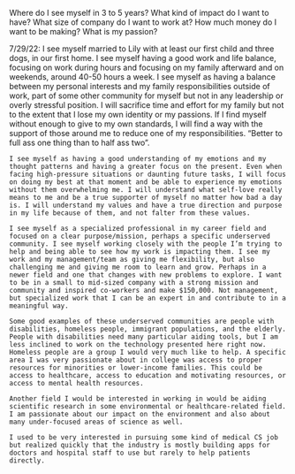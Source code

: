 Where do I see myself in 3 to 5 years?
What kind of impact do I want to have?
What size of company do I want to work at?
How much money do I want to be making?
What is my passion?

7/29/22:
    I see myself married to Lily with at least our first child and three dogs, in our first home. I see myself having a good work and life balance, focusing on work during hours and focusing on my family afterward and on weekends, around 40-50 hours a week. I see myself as having a balance between my personal interests and my family responsibilities outside of work, part of some other community for myself but not in any leadership or overly stressful position. I will sacrifice time and effort for my family but not to the extent that I lose my own identity or my passions. If I find myself without enough to give to my own standards, I will find a way with the support of those around me to reduce one of my responsibilities. “Better to full ass one thing than to half ass two”. 

    I see myself as having a good understanding of my emotions and my thought patterns and having a greater focus on the present. Even when facing high-pressure situations or daunting future tasks, I will focus on doing my best at that moment and be able to experience my emotions without them overwhelming me. I will understand what self-love really means to me and be a true supporter of myself no matter how bad a day is. I will understand my values and have a true direction and purpose in my life because of them, and not falter from these values. 

    I see myself as a specialized professional in my career field and focused on a clear purpose/mission, perhaps a specific underserved community. I see myself working closely with the people I’m trying to help and being able to see how my work is impacting them. I see my work and my management/team as giving me flexibility, but also challenging me and giving me room to learn and grow. Perhaps in a newer field and one that changes with new problems to explore. I want to be in a small to mid-sized company with a strong mission and community and inspired co-workers and make $150,000. Not management, but specialized work that I can be an expert in and contribute to in a meaningful way. 

    Some good examples of these underserved communities are people with disabilities, homeless people, immigrant populations, and the elderly. People with disabilities need many particular aiding tools, but I am less inclined to work on the technology presented here right now. Homeless people are a group I would very much like to help. A specific area I was very passionate about in college was access to proper resources for minorities or lower-income families. This could be access to healthcare, access to education and motivating resources, or access to mental health resources. 

    Another field I would be interested in working in would be aiding scientific research in some environmental or healthcare-related field. I am passionate about our impact on the environment and also about many under-focused areas of science as well.

    I used to be very interested in pursuing some kind of medical CS job but realized quickly that the industry is mostly building apps for doctors and hospital staff to use but rarely to help patients directly. 
